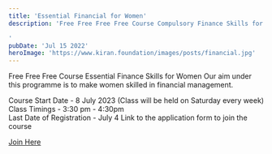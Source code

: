 ```yaml
---
title: 'Essential Financial for Women'
description: 'Free Free Free Free Course Compulsory Finance Skills for Women Under this program, we aim to make women skilled in financial management.

'
pubDate: 'Jul 15 2022'
heroImage: 'https://www.kiran.foundation/images/posts/financial.jpg'
---
```

Free Free Free Course Essential Finance Skills for Women Our aim under this programme is to make women skilled in financial management.


Course Start Date - 8 July 2023 (Class will be held on Saturday every week)
<br>
Class Timings - 3:30 pm - 4:30pm 
<br>
Last Date of Registration - July 4 Link to the application form to join the course

<a href="https://docs.google.com/forms/d/e/1FAIpQLSfTCBWr8pg01qdoJ-ZIQPheXTJkZoUMlNaaa1jzeenoJkjhMQ/closedform">Join Here</a>